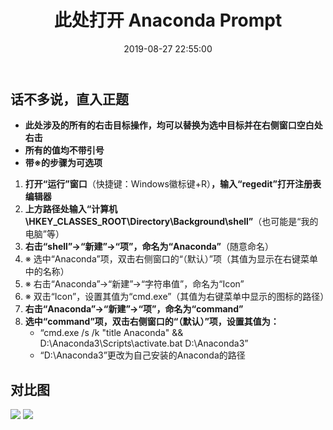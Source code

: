 ﻿---
layout: post
title: 此处打开 Anaconda Prompt
date: 2019-08-27 22:55:00
tags:
- Anaconda
- regedit
- trick
categories:
- tech
- regedit
---

## 话不多说，直入正题

* **此处涉及的所有的右击目标操作，均可以替换为选中目标并在右侧窗口空白处右击**
* **所有的值均不带引号**
* **带※的步骤为可选项**

1. **打开“运行”窗口**（快捷键：Windows徽标键+R）**，输入“regedit”打开注册表编辑器**
2. **上方路径处输入“计算机\\HKEY_CLASSES_ROOT\\Directory\\Background\\shell”**（也可能是“我的电脑”等）
3. **右击“shell”→“新建”→“项”，命名为“Anaconda”**（随意命名）
4. ※&nbsp;选中“Anaconda”项，双击右侧窗口的“（默认）”项（其值为显示在右键菜单中的名称）
5. ※&nbsp;右击“Anaconda”→“新建”→“字符串值”，命名为“Icon”
6. ※&nbsp;双击“Icon”，设置其值为“cmd.exe”（其值为右键菜单中显示的图标的路径）
7. **右击“Anaconda”→“新建”→“项”，命名为“command”**
8. **选中“command”项，双击右侧窗口的“（默认）”项，设置其值为：**
   * “cmd.exe /s /k "title Anaconda" && D:\\Anaconda3\\Scripts\\activate.bat D:\\Anaconda3”
   * “D:\\Anaconda3”更改为自己安装的Anaconda的路径

## 对比图

![][pic-1]
![][pic-2]

[pic-1]: http://static.wilfredshen.cn/images/%E6%AD%A4%E5%A4%84%E6%89%93%E5%BC%80%20Anaconda%20Prompt/pic-1.png
[pic-2]: http://static.wilfredshen.cn/images/%E6%AD%A4%E5%A4%84%E6%89%93%E5%BC%80%20Anaconda%20Prompt/pic-2.png
